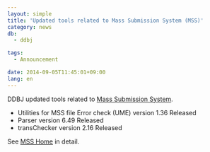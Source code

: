 ```yaml
---
layout: simple
title: 'Updated tools related to Mass Submission System (MSS)'
category: news
db:
  - ddbj

tags:
  - Announcement

date: 2014-09-05T11:45:01+09:00
lang: en
---
```


<p>DDBJ updated tools related to <a href="/ddbj/mss-e.html">Mass Submission System</a>.</p>

<ul>
    <li>Utilities for MSS file Error check (UME) version 1.36 Released</li>
    <li>Parser version 6.49 Released</li>
    <li>transChecker version 2.16 Released</li>
</ul>

<p>See <a href="/ddbj/mss-e.html">MSS Home</a> in detail.</p>
